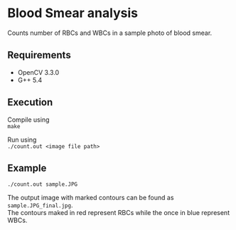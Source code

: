 # Blood Smear analysis

Counts number of RBCs and WBCs in a sample photo of blood smear.

## Requirements  
* OpenCV 3.3.0
* G++ 5.4

## Execution  
Compile using  
`make`  
  
Run using  
`./count.out <image file path>`  

## Example
`./count.out sample.JPG`


The output image with marked contours can be found as `sample.JPG_final.jpg`.  
The contours maked in red represent RBCs while the once in blue represent WBCs.
